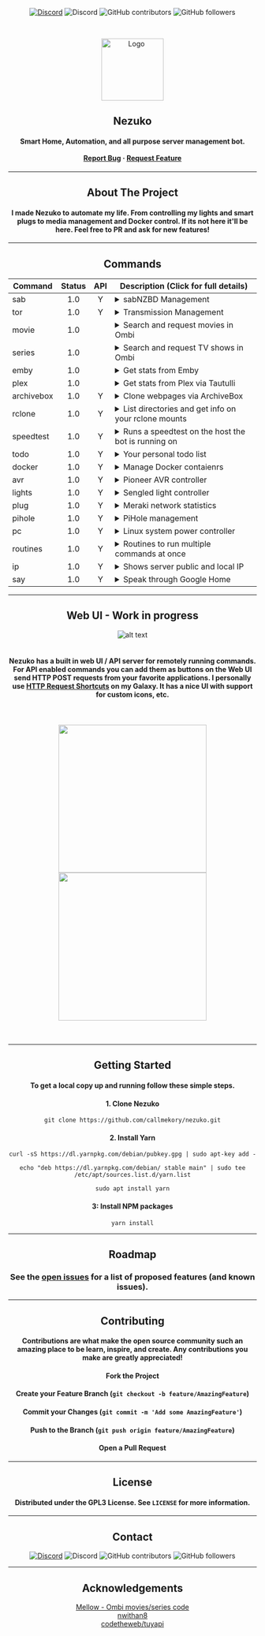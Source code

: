<center>
<p><a href="https://discord.gg/xhnkTUH"><img src="https://img.shields.io/badge/Discord-Invite-7289DA.svg?style=for-the-badge&amp;logo=appveyor" alt="Discord"></a> <img src="https://img.shields.io/discord/302306803880820736?style=for-the-badge" alt="Discord"> <img src="https://img.shields.io/github/contributors/callmekory/nezuko?style=for-the-badge" alt="GitHub contributors"> <img src="https://img.shields.io/github/followers/callmekory?style=for-the-badge" alt="GitHub followers"></p>
<!-- PROJECT LOGO -->
<p><br /></p>
<p align="center">
  <a href="https://github.com/callmekory/nezuko">
    <img src="data/images/logo.png" alt="Logo" width="126" height="126">
  </a>

<strong><h2 align="center">Nezuko</h2></strong>

  <h4 align="center">
    Smart Home, Automation, and all purpose server management bot.
    <br />
    <br />
    <a href="https://github.com/callmekory/nezuko/issues">Report Bug</a>
    ·
    <a href="https://github.com/callmekory/nezuko/issues">Request Feature</a>
  </h4>
</p>

<hr>
<h2 align="center"><b>About The Project</b></h2>

<h4>I made Nezuko to automate my life. From controlling my lights and smart plugs to media management and Docker control. If its not here it&#39;ll be here. Feel free to PR and ask for new features!</h4>

<hr>
<h2 align="center"><b>Commands</b></h2>

<table>
<thead>
<tr>
<th>Command</th>
<th style="text-align:center">Status</th>
<th style="text-align:center">API</th>
<th>Description (Click for full details)</th>
</tr>
</thead>
<tbody>
<tr>
<td>sab</td>
<td style="text-align:center">1.0</td>
<td style="text-align:center">Y</td>
<td><details><summary>sabNZBD Management</summary><p>Commands:<p><ul><li><b>list</b> - List all downloads in queue</li><li><b>add</b> - Add NZB&#39;s via link</li></ul></details></td>
</tr>
<tr>
<td>tor</td>
<td style="text-align:center">1.0</td>
<td style="text-align:center">Y</td>
<td><details><summary>Transmission Management</summary><p>Commands:<p><ul><li><b>list</b> - List all downloads in queue</li><li><b>add [magnet link]</b> - Add Torrent via link</li></ul></details></td>
</tr>
<tr>
<td>movie</td>
<td style="text-align:center">1.0</td>
<td style="text-align:center"></td>
<td><details><summary>Search and request movies in Ombi</summary><p>Commands:<p><ul><li><b>[movie name]</b> - Movie to search for</li></ul></details></td>
</tr>
<tr>
<td>series</td>
<td style="text-align:center">1.0</td>
<td style="text-align:center"></td>
<td><details><summary>Search and request TV shows in Ombi</summary><p>Commands:<p><ul><li><b>[series name]</b> - Series to search for</li></ul></details></td>
</tr>
<tr>
<td>emby</td>
<td style="text-align:center">1.0</td>
<td style="text-align:center"></td>
<td><details><summary>Get stats from Emby</summary><p>Commands:<p><ul><li><b>stats</b> - Media library stats</li><li><b>recent [movies/series/music]</b> - View recent media and get links to watch</li><li><b>streams</b> - View who and whats currently streaming</li></ul></details></td>
</tr>
<tr>
<td>plex</td>
<td style="text-align:center">1.0</td>
<td style="text-align:center"></td>
<td><details><summary>Get stats from Plex via Tautulli</summary><p>Commands:<p><ul><li><b>stats</b> - Media library stats</li><li><b>recent [movies/series/music]</b> - View recent media and get links to watch</li><li><b>streams</b> - View who and whats currently streaming</li></ul></details></td>
</tr>
<tr>
<td>archivebox</td>
<td style="text-align:center">1.0</td>
<td style="text-align:center">Y</td>
<td><details><summary>Clone webpages via ArchiveBox</summary><p>Commands:<p><ul><li><b>[url]</b> - Url to add</li></ul></details></td>
</tr>
<tr>
<td>rclone</td>
<td style="text-align:center">1.0</td>
<td style="text-align:center">Y</td>
<td><details><summary>List directories and get info on your rclone mounts</summary><p>Commands:<p><ul><li><b>ls [/some/rclone/dir]</b> - List files in a dir and navigate in pages</li><li><b>size[/some/rclone/dir]</b> - Get the size of a dir on rclone</li></ul></details></td>
</tr>
<tr>
<td>speedtest</td>
<td style="text-align:center">1.0</td>
<td style="text-align:center">Y</td>
<td><details><summary>Runs a speedtest on the host the bot is running on</summary></details></td>
</tr>
<tr>
<td>todo</td>
<td style="text-align:center">1.0</td>
<td style="text-align:center">Y</td>
<td><details><summary>Your personal todo list</summary><p>Commands:<p><ul><li><b>list</b> - List all todos</li><li><b>add [take out trash]</b> - Add a todo</li><li><b>remove [1]</b> - Remove a todo</li></ul></details></td>
</tr>
<tr>
<td>docker</td>
<td style="text-align:center">1.0</td>
<td style="text-align:center">Y</td>
<td><details><summary>Manage Docker contaienrs</summary><p>Commands:<p><ul><li><b>list running/paused/exited/etc</b> - List containers</li><li><b>stop/start/restart/etc [CONTAINER]</b> - Manage container states</li></ul></details></td>
</tr>
<tr>
<td>avr</td>
<td style="text-align:center">1.0</td>
<td style="text-align:center">Y</td>
<td><details><summary>Pioneer AVR controller</summary><p>Commands:<p><ul><li><b>on/off</b> - Power on/off</li><li><b>vol</b> - Show current volume</li><li><b>vol [0-100]</b> - Set AVR volume</li></ul></details></td>
</tr>
<tr>
<td>lights</td>
<td style="text-align:center">1.0</td>
<td style="text-align:center">Y</td>
<td><details><summary>Sengled light controller</summary><p>Commands:<p><ul><li><b>list</b> - List all lights</li><li><b>[light name]</b> - Toggle light on/off</li><li><b>[light name] 0-100</b> - Set light brightness</li></ul></details></td>
</tr>
<tr>
<td>plug</td>
<td style="text-align:center">1.0</td>
<td style="text-align:center">Y</td>
<td><details><summary>Meraki network statistics</summary><p>Commands:<p><ul><li><b>list</b> - List all devices on network</li></ul></details></td>
</tr>
<tr>
<td>pihole</td>
<td style="text-align:center">1.0</td>
<td style="text-align:center">Y</td>
<td><details><summary>PiHole management</summary><p>Commands:<p><ul><li><b>stats</b> - List usage statistics</li><li><b>on/off</b> - Enable/disable DNS filtering</li></ul></details></td>
</tr>
<tr>
<td>pc</td>
<td style="text-align:center">1.0</td>
<td style="text-align:center">Y</td>
<td><details><summary>Linux system power controller</summary><p>Commands:<p><ul><li><b>on/off/restart</b> - State to set system</li></ul><p>Requires addon in core/addons/powerserver to be running on the system you want to control.</p></details></td>
</tr>
<tr>
<td>routines</td>
<td style="text-align:center">1.0</td>
<td style="text-align:center">Y</td>
<td><details><summary>Routines to run multiple commands at once</summary><p>Commands:<p><ul><li><b>add [routine name][command]</b> - Add a command to a routine</li><li><b>remove [routine name][command # from list command]</b> - Remove a command from routine</li><li><b>disable/enable [routine name][command # from list command]</b> - Enable/disable a command in a routine</li><li><b>list</b> - List all your routines and commands</li></ul></details></td>
</tr>
<tr>
<td>ip</td>
<td style="text-align:center">1.0</td>
<td style="text-align:center">Y</td>
<td><details><summary>Shows server public and local IP</summary></details></td>
</tr>
<tr>
<td>say</td>
<td style="text-align:center">1.0</td>
<td style="text-align:center">Y</td>
<td><details><summary>Speak through Google Home</summary><p>Commands:<p><ul><li><b>say [waddup my dude]</b> - Text to be spoken</li></ul></details></td>
</tr>
</tbody>
</table>

<hr>
<h2 id="-web-ui-"><!-- Web UI --></h2>
<h2 align="center"><b>Web UI - Work in progress</b></h2>

<img src="data/images/webui.png" alt="alt text" title="Logo Title Text 1">

<br>
<br>
<h4>Nezuko has a built in web UI / API server for remotely running commands. For API enabled commands you can add them as buttons on the Web UI send HTTP POST requests from your favorite applications. I personally use <a href="https://github.com/Waboodoo/HTTP-Shortcuts">HTTP Request Shortcuts</a> on my Galaxy. It has a nice UI with support for custom icons, etc.</h4>
<br>
<br>

<div>
<img src="data/images/app1.png" width="300px" />

<img src="data/images/app2.png" width="300px" />

</div>
<br>
<br>
<!-- GETTING STARTED --></p>
<hr>
<h2 align="center"><b>Getting Started</b></h2>

<h4>To get a local copy up and running follow these simple steps.</h4>
<h4>1. Clone Nezuko</h4>
<pre><code class="lang-sh">git <span class="hljs-keyword">clone</span> <span class="hljs-title">https</span>://github.com/callmekory/nezuko.git
</code></pre>
<h4 >2. Install Yarn</h4>
<p><code>curl -sS https://dl.yarnpkg.com/debian/pubkey.gpg | sudo apt-key add -</code></p>
<p><code>echo &quot;deb https://dl.yarnpkg.com/debian/ stable main&quot; | sudo tee /etc/apt/sources.list.d/yarn.list</code></p>
<p><code>sudo apt install yarn</code></p>
<h4 >3: Install NPM packages</h4>
<pre><code class="lang-sh">yarn <span class="hljs-keyword">install</span>
</code></pre>
<hr>
<h2 align="center"><b>Roadmap</b></h2>

<h3 id="see-the-open-issues-https-github-com-callmekory-nezuko-issues-for-a-list-of-proposed-features-and-known-issues-">See the <a href="https://github.com/callmekory/nezuko/issues">open issues</a> for a list of proposed features (and known issues).</h3>
<!-- CONTRIBUTING -->
<hr>
<h2 align="center"><b>Contributing</b></h2>

<h4>Contributions are what make the open source community such an amazing place to be learn, inspire, and create. Any contributions you make are <strong>greatly appreciated</strong>!</h3>
<h4>Fork the Project</h4>
<h4>Create your Feature Branch (<code>git checkout -b feature/AmazingFeature</code>)</h4>
<h4>Commit your Changes (<code>git commit -m &#39;Add some AmazingFeature&#39;</code>)</h4>
<h4>Push to the Branch (<code>git push origin feature/AmazingFeature</code>)</h4>
<h4>Open a Pull Request</h4>

<hr>
<h2 align="center"><b>License</b></h2>

<h4>Distributed under the GPL3 License. See <code>LICENSE</code> for more information.</h4>

<hr>
<h2 align="center"><b>Contact</b></h2>

<p><a href="https://discord.gg/xhnkTUH"><img src="https://img.shields.io/badge/Discord-Invite-7289DA.svg?style=for-the-badge&amp;logo=appveyor" alt="Discord"></a> <img src="https://img.shields.io/discord/302306803880820736?style=for-the-badge" alt="Discord"> <img src="https://img.shields.io/github/contributors/callmekory/nezuko?style=for-the-badge" alt="GitHub contributors"> <img src="https://img.shields.io/github/followers/callmekory?style=for-the-badge" alt="GitHub followers"></p>

<hr>
<h2 align="center"><b>Acknowledgements</b></h2>

<a href="https://github.com/v0idp/Mellow">Mellow - Ombi movies/series code</a><br>
<a href="https://github.com/nwithan8">nwithan8</a><br>
<a href="https://github.com/codetheweb/tuyapi">codetheweb/tuyapi</a>

</center>
